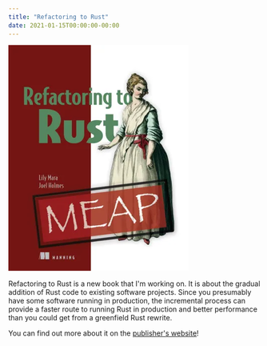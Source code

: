 ```yaml
---
title: "Refactoring to Rust"
date: 2021-01-15T00:00:00-00:00
---
```


![Cover image of refactoring to rust](./cover.webp)

Refactoring to Rust is a new book that I'm working on. It is about the gradual
addition of Rust code to existing software projects. Since you presumably have
some software running in production, the incremental process can provide a
faster route to running Rust in production and better performance than you could
get from a greenfield Rust rewrite.

You can find out more about it on the [publisher's website](https://www.manning.com/books/refactoring-to-rust?utm_source=mara&utm_medium=affiliate&utm_campaign=book_mara_refactoring_1_6_21&a_aid=mara&a_bid=eedce54d)!

